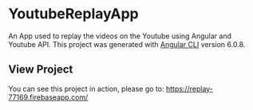 
# YoutubeReplayApp
An App used to replay the videos on the Youtube using Angular and Youtube API.
This project was generated with [Angular CLI](https://github.com/angular/angular-cli) version 6.0.8.

## View Project

You can see this project in action, please go to: https://replay-77169.firebaseapp.com/


